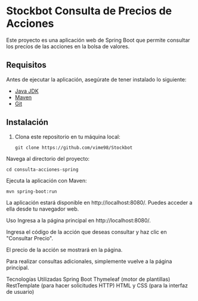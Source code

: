 # Stockbot Consulta de Precios de Acciones

Este proyecto es una aplicación web de Spring Boot que permite consultar los precios de las acciones en la bolsa de valores.

## Requisitos

Antes de ejecutar la aplicación, asegúrate de tener instalado lo siguiente:

- [Java JDK](https://www.oracle.com/java/technologies/javase-downloads.html)
- [Maven](https://maven.apache.org/download.cgi)
- [Git](https://git-scm.com/downloads)

## Instalación

1. Clona este repositorio en tu máquina local:

   ```shell
   git clone https://github.com/vime98/Stockbot
Navega al directorio del proyecto:

   ```shell
   cd consulta-acciones-spring
   ```
Ejecuta la aplicación con Maven:

   ```shell
   mvn spring-boot:run
   ```
La aplicación estará disponible en http://localhost:8080/. Puedes acceder a ella desde tu navegador web.

Uso
Ingresa a la página principal en http://localhost:8080/.

Ingresa el código de la acción que deseas consultar y haz clic en "Consultar Precio".

El precio de la acción se mostrará en la página.

Para realizar consultas adicionales, simplemente vuelve a la página principal.

Tecnologías Utilizadas
Spring Boot
Thymeleaf (motor de plantillas)
RestTemplate (para hacer solicitudes HTTP)
HTML y CSS (para la interfaz de usuario)

